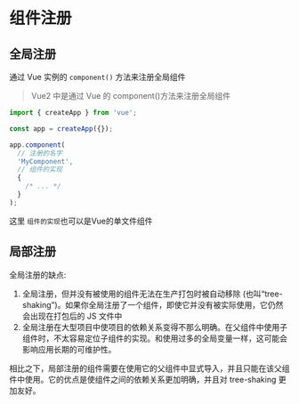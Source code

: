 # 组件注册

## 全局注册

通过 Vue 实例的 `component()` 方法来注册全局组件

> Vue2 中是通过 Vue 的 component()方法来注册全局组件

```js
import { createApp } from 'vue';

const app = createApp({});

app.component(
  // 注册的名字
  'MyComponent',
  // 组件的实现
  {
    /* ... */
  }
);
```

这里 `组件的实现`也可以是Vue的单文件组件


## 局部注册

全局注册的缺点:
1. 全局注册，但并没有被使用的组件无法在生产打包时被自动移除 (也叫“tree-shaking”)。如果你全局注册了一个组件，即使它并没有被实际使用，它仍然会出现在打包后的 JS 文件中
2. 全局注册在大型项目中使项目的依赖关系变得不那么明确。在父组件中使用子组件时，不太容易定位子组件的实现。和使用过多的全局变量一样，这可能会影响应用长期的可维护性。

相比之下，局部注册的组件需要在使用它的父组件中显式导入，并且只能在该父组件中使用。它的优点是使组件之间的依赖关系更加明确，并且对 tree-shaking 更加友好。